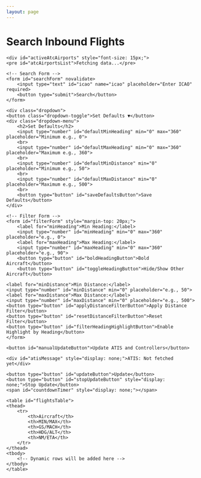 ```yaml
---
layout: page
---
```


<body>
<div class="container">
    <h1>Search Inbound Flights</h1>
    
    <div id="activeAtcAirports" style="font-size: 15px;">
    <pre id="atcAirportsList">Fetching data...</pre>
</div>

    <!-- Search Form -->
    <form id="searchForm" novalidate>
        <input type="text" id="icao" name="icao" placeholder="Enter ICAO" required>
        <button type="submit">Search</button>
    </form>
    
    <div class="dropdown">
    <button class="dropdown-toggle">Set Defaults ▼</button>
    <div class="dropdown-menu">
        <h2>Set Defaults</h2>
        <input type="number" id="defaultMinHeading" min="0" max="360" placeholder="Minimum e.g., 0">
        <br>
        <input type="number" id="defaultMaxHeading" min="0" max="360" placeholder="Maximum e.g., 360">
        <br>
        <input type="number" id="defaultMinDistance" min="0" placeholder="Minimum e.g., 50">
        <br>
        <input type="number" id="defaultMaxDistance" min="0" placeholder="Maximum e.g., 500">
        <br>
        <button type="button" id="saveDefaultsButton">Save Defaults</button>
    </div>
</div>

    <!-- Filter Form -->
    <form id="filterForm" style="margin-top: 20px;">
        <label for="minHeading">Min Heading:</label>
        <input type="number" id="minHeading" min="0" max="360" placeholder="e.g., 0">
        <label for="maxHeading">Max Heading:</label>
        <input type="number" id="maxHeading" min="0" max="360" placeholder="e.g., 90">
        <button type="button" id="boldHeadingButton">Bold Aircraft</button>
        <button type="button" id="toggleHeadingButton">Hide/Show Other Aircraft</button>
        
    <label for="minDistance">Min Distance:</label>
    <input type="number" id="minDistance" min="0" placeholder="e.g., 50">
    <label for="maxDistance">Max Distance:</label>
    <input type="number" id="maxDistance" min="0" placeholder="e.g., 500">
    <button type="button" id="applyDistanceFilterButton">Apply Distance Filter</button>
    <button type="button" id="resetDistanceFilterButton">Reset Filter</button>
    <button type="button" id="filterHeadingHighlightButton">Enable Highlight by Heading</button>
    </form>
    
    <button id="manualUpdateButton">Update ATIS and Controllers</button>
    
    <div id="atisMessage" style="display: none;">ATIS: Not fetched yet</div>

<div>    
    <pre id="controllersList" style="display: none;">No active ATC.</pre>
</div>

    <button type="button" id="updateButton">Update</button>
    <button type="button" id="stopUpdateButton" style="display: none;">Stop Update</button>
    <span id="countdownTimer" style="display: none;"></span>
    
    <table id="flightsTable">
    <thead>
        <tr>
            <th>Aircraft</th>
            <th>MIN/MAX</th>
            <th>GS/MACH</th>
            <th>HDG/ALT</th>
            <th>NM/ETA</th>
        </tr>
    </thead>
    <tbody>
        <!-- Dynamic rows will be added here -->
    </tbody>
    </table>
</div>
<link rel="stylesheet" type="text/css" href="{{ site.baseurl }}/infiniteflight.css" />
<script src="/js/if-inbound.js"></script>
</body>